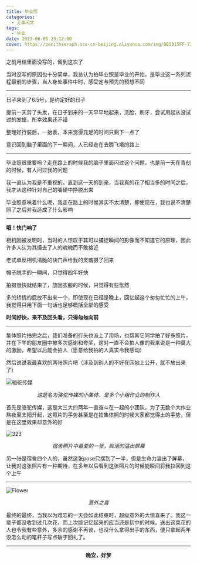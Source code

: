 ```yaml
---
title: 毕业照
categories:
  - 无事闲文
tags:
  - 毕业
date: 2023-06-05 23:12:00
cover: https://zenithseraph.oss-cn-beijing.aliyuncs.com/img/8E5B15FF-73BA-4069-9373-CA1ECAA0D81A_1_105_c.jpeg
---
```


之前月结里面没写的，留到这次了

当时没写的原因也十分简单，我总认为拍毕业照是毕业的开始，是毕业这一系列流程最前的步骤，当人身处事件中时，感受定与预先的预想不同

---

日子来到了6.5号，是约定好的日子

提前一天剪了头发，在日子到来的一天早早地起来，洗脸，刷牙，尝试用起从没试过的发蜡，所幸效果还不错

整理好行装后，一抬表，本来觉得充足的时间只剩下一点了

意识回到脑子里面的下一瞬间，人已经走在去腾飞塔的路上

---

毕业照很重要吗？走在路上的时候我的脑子里面闪过这个问题，也是前一天在青创的时候，有人问过我的问题

我一直认为我是不重视的，直到这一天的到来，当我真的花了相当多的时间之后，我才从这种针对自己的嘴硬中挣脱出来

毕业照意味着什么呢，我走在路上的时候其实不太清楚，即使现在，我也说不清楚照了之后对我造成了什么影响

---

**哦！快门响了**

相机刚被发明时，当时的人惊叹于其可以捕捉瞬间的影像而不知道它的原理，因此许多人认为其摄去了人的魂魄而不敢接近

老式单反相机清脆的快门声给我的灵魂摄了回来

帽子脱手的一瞬间，只觉得四年好快

拍摄很快就结束了，放回衣服的时候，只觉得有些怅然

多的矫情的屁放不出来一个，即使现在已经是晚上，回忆起这个匆匆忙忙的上午，我觉得只用下面一句话也足够概括全部的感受

**时间好快，来不及回头看，只得匆匆向前**

---

集体照片拍完之后，我们准备的行头也派上了用场，也帮其它同学拍了好多照片，并在下午的朋友圈中被多次感谢和夸奖，这对一直不会拍人像的我来说是一种莫大的激励，希望以后能会拍人（愿意给我拍的人真实令我感动）

然后说说我最喜欢的两张照片吧（涉及到别人的不好在网站上公开，就不放出来了）

![骆驼传媒](https://zenithseraph.oss-cn-beijing.aliyuncs.com/img/90E217B8-0219-47CD-B6FB-AF80A36DFB06_1_105_c.jpeg)

<center><i>这是名为骆驼传媒的小集体，是多个小组作业的制作人</i></center>

首先是骆驼传媒，这是大三大四两年一直奋斗在一起的小团队，为了无数个大作业熬夜至太阳升起，这照片的手势甚至是在拍集体照的时候大家都觉得土的手势，但是在这里效果却意外的好

![323](https://zenithseraph.oss-cn-beijing.aliyuncs.com/img/BA8CFA0F-F771-47CB-AF20-D87C39608FF0_1_105_c.jpeg)

<center><i>宿舍照片中最爱的一张，鲜活的溢出屏幕</i></center>

另一张是宿舍四个人的，虽然这张pose只摆到了一半，但是生命力溢出了屏幕，让我对这张照片有一种期待，在多年以后看到这张照片的时候能瞬间将我拉回到这个上午

---

![Flower](https://zenithseraph.oss-cn-beijing.aliyuncs.com/img/P6050003.jpg)

<center><i>意外之喜</i></center>

最终的最终，当我以为难忘的一天会如此结束时，超级意外的大惊喜来了。我这一辈子都没收到过几次花，而上次能记忆起来的应当还是初中的时候。送出这束花的人也令我有些意外，多余的感谢不再谈，也没什么拿得出手的东西，便只拿起两年没怎么动的笔杆子写点破字回礼了。

---

<center><b>晚安，好梦</b></center>